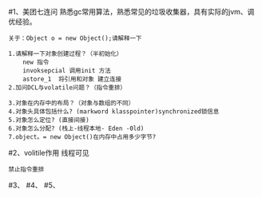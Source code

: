#1、美团七连问
    熟悉gc常用算法，熟悉常见的垃圾收集器，具有实际的jvm、调优经验。
    
    
    关于：Object o = new Object();请解释一下
    
    1.请解释一下对象创建过程？（半初始化）
        new 指令
        invoksepcial 调用init 方法
        astore_1  将引用和对象 建立连接
    2.加问DCL与volatile问题？（指令重排）
        
    3.对象在内存中的布局？（对象与数组的不同）
    4.对象头具体包括什么? (markword klasspointer)synchronized锁信息
    5.对象怎么定位? (直接间接)
    6.对象怎么分配? (栈上-线程本地- Eden -0ld)
    7.object。= new Object()在内存中占用多少字节?

#2、volitile作用
    线程可见
        
    禁止指令重排
#3、
#4、
#5、
